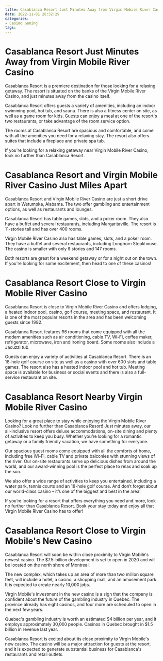```yaml
---
title: Casablanca Resort Just Minutes Away from Virgin Mobile River Casino
date: 2022-11-01 20:52:29
categories:
- Casino Gaming
tags:
---
```



# Casablanca Resort Just Minutes Away from Virgin Mobile River Casino

Casablanca Resort is a premiere destination for those looking for a relaxing getaway. The resort is situated on the banks of the Virgin Mobile River Casino, and just minutes away from the casino itself.

Casablanca Resort offers guests a variety of amenities, including an indoor swimming pool, hot tub, and sauna. There is also a fitness center on site, as well as a game room for kids. Guests can enjoy a meal at one of the resort's two restaurants, or take advantage of the room service option.

The rooms at Casablanca Resort are spacious and comfortable, and come with all the amenities you need for a relaxing stay. The resort also offers suites that include a fireplace and private spa tub.

If you're looking for a relaxing getaway near Virgin Mobile River Casino, look no further than Casablanca Resort.

# Casablanca Resort and Virgin Mobile River Casino Just Miles Apart

Casablanca Resort and Virgin Mobile River Casino are just a short drive apart in Wetumpka, Alabama. The two offer gambling and entertainment options, as well as restaurants and lounges.

Casablanca Resort has table games, slots, and a poker room. They also have a buffet and several restaurants, including Margaritaville. The resort is 11-stories tall and has over 400 rooms.

Virgin Mobile River Casino also has table games, slots, and a poker room. They have a buffet and several restaurants, including Longhorn Steakhouse. The casino is smaller with only 6 stories and 147 rooms.

Both resorts are great for a weekend getaway or for a night out on the town. If you're looking for some excitement, then head to one of these casinos!

# Casablanca Resort Close to Virgin Mobile River Casino

Casablanca Resort is close to Virgin Mobile River Casino and offers lodging, a heated indoor pool, casino, golf course, meeting space, and restaurant. It is one of the most popular resorts in the area and has been welcoming guests since 1992.

Casablanca Resort features 96 rooms that come equipped with all the modern amenities such as air conditioning, cable TV, Wi-Fi, coffee maker, refrigerator, microwave, iron and ironing board. Some rooms also include a Jacuzzi tub.

Guests can enjoy a variety of activities at Casablanca Resort. There is an 18-hole golf course on site as well as a casino with over 600 slots and table games. The resort also has a heated indoor pool and hot tub. Meeting space is available for business or social events and there is also a full-service restaurant on site.

# Casablanca Resort Nearby Virgin Mobile River Casino

Looking for a great place to stay while enjoying the Virgin Mobile River Casino? Look no further than Casablanca Resort! Just minutes away, our all-inclusive resort offers deluxe accommodations, on-site dining and plenty of activities to keep you busy. Whether you’re looking for a romantic getaway or a family friendly vacation, we have something for everyone.

Our spacious guest rooms come equipped with all the comforts of home, including free Wi-Fi, cable TV and private balconies with stunning views of the river. Our on-site restaurants serve up delicious dishes from around the world, and our award-winning pool is the perfect place to relax and soak up the sun.

We also offer a wide range of activities to keep you entertained, including a water park, tennis courts and an 18-hole golf course. And don’t forget about our world-class casino – it’s one of the biggest and best in the area!

If you’re looking for a resort that offers everything you need and more, look no further than Casablanca Resort. Book your stay today and enjoy all that Virgin Mobile River Casino has to offer!

# Casablanca Resort Close to Virgin Mobile's New Casino

Casablanca Resort will soon be within close proximity to Virgin Mobile's newest casino. The $7.5-billion development is set to open in 2020 and will be located on the north shore of Montreal.

The new complex, which takes up an area of more than two million square feet, will include a hotel, a casino, a shopping mall, and an amusement park. It is expected to create nearly 10,000 jobs.

Virgin Mobile's investment in the new casino is a sign that the company is confident about the future of the gambling industry in Quebec. The province already has eight casinos, and four more are scheduled to open in the next few years.

Quebec's gambling industry is worth an estimated $4 billion per year, and it employs approximately 30,000 people. Casinos in Quebec brought in $1.5 billion in revenue last year.

Casablanca Resort is excited about its close proximity to Virgin Mobile's new casino. The casino will be a major attraction for guests at the resort, and it is expected to generate substantial business for Casablanca's restaurants and retail outlets.